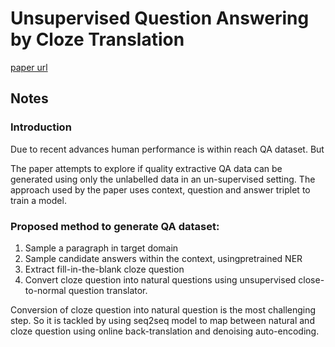 # Unsupervised Question Answering by Cloze Translation

[paper url](https://arxiv.org/abs/1906.04980)

## Notes

### Introduction

Due to recent advances human performance is within reach QA dataset. But 

The paper attempts to explore if quality extractive QA data can be generated using only the unlabelled data in an un-supervised setting. The approach used by the paper uses context, question and answer triplet to train a model.

### Proposed method to generate QA dataset:

1. Sample a paragraph in target domain
1. Sample candidate answers within the context, usingpretrained NER
1. Extract fill-in-the-blank cloze question
1. Convert cloze question into natural questions using unsupervised close-to-normal question translator.

Conversion of cloze question into natural question is the most challenging step. So it is tackled by using seq2seq model to map between natural and cloze question using online back-translation and denoising auto-encoding.

